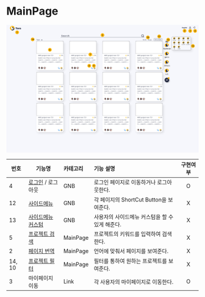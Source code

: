 # MainPage

![Mainpage](/docs/image/MainPage.png)

| 번호   | 기능명            | 카테고리 | 기능 설명                                       | 구현여부 |
| ------ | ----------------- | :------- | :---------------------------------------------- | :------: |
| 4      | [로그인](/docs/GNB/Login.md) / 로그아웃 | GNB      | 로그인 페이지로 이동하거나 로그아웃한다.        |    O     |
| 12     | [사이드메뉴](/docs/GNB/SideMenu.md)        | GNB      | 각 페이지의 ShortCut Button을 보여준다.         |    X     |
| 13     | [사이드메뉴 커스텀](/docs/GNB/CustomSideMenu.md) | GNB      | 사용자의 사이드메뉴 커스텀을 할 수 있게 해준다. |    X     |
| 5      | [프로젝트 검색](/docs/Main/SearchProject.md)    | MainPage | 프로젝트의 키워드를 입력하여 검색한다.          |    X     |
| 2      | [페이지 번역](/docs/Main/Translation.md)       | MainPage | 언어에 맞춰서 페이지를 보여준다.                |    X     |
| 14, 10 | [프로젝트 필터](/docs/Main/ProjectFilter.md)     | MainPage | 필터를 통하여 원하는 프로젝트를 보여준다.       |    X     |
| 3      | 마이페이지 이동   | Link     | 각 사용자의 마이페이지로 이동한다.              |    O     |